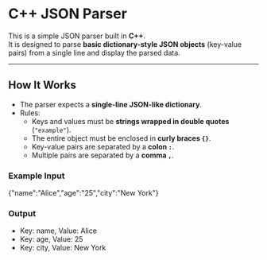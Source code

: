 # C++ JSON Parser

This is a simple JSON parser built in **C++**.  
It is designed to parse **basic dictionary-style JSON objects** (key-value pairs) from a single line and display the parsed data.

---

##  How It Works

- The parser expects a **single-line JSON-like dictionary**.  
- Rules:
  - Keys and values must be **strings wrapped in double quotes** (`"example"`).
  - The entire object must be enclosed in **curly braces `{}`**.
  - Key-value pairs are separated by a **colon `:`**.
  - Multiple pairs are separated by a **comma `,`**.

###  Example Input
{"name":"Alice","age":"25","city":"New York"}

### Output
- Key: name, Value: Alice
- Key: age, Value: 25
- Key: city, Value: New York
